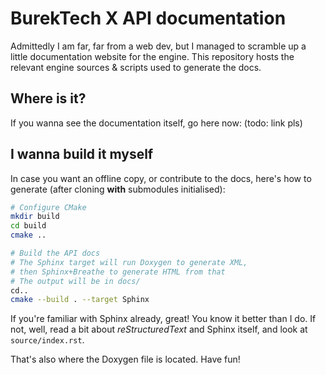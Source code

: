 
# BurekTech X API documentation

Admittedly I am far, far from a web dev, but I managed to scramble up a little documentation website for the engine. This repository hosts the relevant engine sources & scripts used to generate the docs.

## Where is it?
If you wanna see the documentation itself, go here now: (todo: link pls)

## I wanna build it myself
In case you want an offline copy, or contribute to the docs, here's how to generate (after cloning **with** submodules initialised):  
```bash
# Configure CMake
mkdir build
cd build
cmake ..

# Build the API docs
# The Sphinx target will run Doxygen to generate XML,
# then Sphinx+Breathe to generate HTML from that
# The output will be in docs/
cd..
cmake --build . --target Sphinx
```

If you're familiar with Sphinx already, great! You know it better than I do. If not, well, read a bit about *reStructuredText* and Sphinx itself, and look at `source/index.rst`.

That's also where the Doxygen file is located. Have fun!
